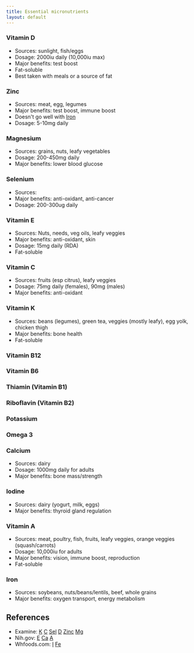 ```yaml
---
title: Essential micronutrients
layout: default
---
```


### Vitamin D

 * Sources: sunlight, fish/eggs
 * Dosage: 2000iu daily (10,000iu max)
 * Major benefits: test boost
 * Fat-soluble
 * Best taken with meals or a source of fat

### Zinc

 * Sources: meat, egg, legumes
 * Major benefits: test boost, immune boost
 * Doesn't go well with [Iron](#iron)
 * Dosage: 5-10mg daily

### Magnesium

 * Sources: grains, nuts, leafy vegetables
 * Dosage: 200-450mg daily
 * Major benefits: lower blood glucose

### Selenium

 * Sources:
 * Major benefits: anti-oxidant, anti-cancer
 * Dosage: 200-300ug daily

### Vitamin E

 * Sources: Nuts, needs, veg oils, leafy veggies
 * Major benefits: anti-oxidant, skin
 * Dosage: 15mg daily (RDA)
 * Fat-soluble

### Vitamin C

 * Sources: fruits (esp citrus), leafy veggies
 * Dosage: 75mg daily (females), 90mg (males)
 * Major benefits: anti-oxidant

### Vitamin K

 * Sources: beans (legumes), green tea, veggies (mostly leafy), egg yolk,
 chicken thigh
 * Major benefits: bone health
 * Fat-soluble

### Vitamin B12

### Vitamin B6

### Thiamin (Vitamin B1)

### Riboflavin (Vitamin B2)

### Potassium

### Omega 3

### Calcium

 * Sources: dairy
 * Dosage: 1000mg daily for adults
 * Major benefits: bone mass/strength

### Iodine

 * Sources: dairy (yogurt, milk, eggs)
 * Major benefits: thyroid gland regulation

### Vitamin A

 * Sources: meat, poultry, fish, fruits, leafy veggies, orange veggies
(squash/carrots)
 * Dosage: 10,000iu for adults
 * Major benefits: vision, immune boost, reproduction
 * Fat-soluble

### Iron

 * Sources: soybeans, nuts/beans/lentils, beef, whole grains
 * Major benefits: oxygen transport, energy metabolism

References
----------

* Examine:
  [K](http://examine.com/supplements/Vitamin+K/)
  [C](http://examine.com/supplements/Vitamin+C/)
  [Sel](http://examine.com/supplements/Selenium/)
  [D](http://examine.com/supplements/Vitamin+D/)
  [Zinc](http://examine.com/supplements/Zinc/)
  [Mg](http://examine.com/supplements/Magnesium/)
* Nih.gov:
  [E](http://ods.od.nih.gov/factsheets/VitaminE-HealthProfessional/)
  [Ca](http://ods.od.nih.gov/factsheets/calcium.asp)
  [A](http://ods.od.nih.gov/factsheets/Vitam-HealthProfessional/)
* Whfoods.com:
  [I](http://www.whfoods.com/genpage.php?tname=nutrient&dbid=69)
  [Fe](http://www.whfoods.com/genpage.php?tname=nutrient&dbid=70)

